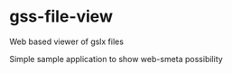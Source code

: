 # gss-file-view

Web based viewer of gslx files

Simple sample application to show web-smeta possibility

